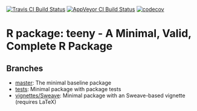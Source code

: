 [![Travis CI Build Status](https://travis-ci.org/HenrikBengtsson/teeny.svg?branch=master)](https://travis-ci.org/HenrikBengtsson/teeny/branches)
[![AppVeyor CI Build Status](https://ci.appveyor.com/api/projects/status/github/HenrikBengtsson/teeny?branch=master&svg=true)](https://ci.appveyor.com/project/HenrikBengtsson/teeny)
[![codecov](https://codecov.io/gh/HenrikBengtsson/teeny/branch/master/graph/badge.svg)](https://codecov.io/gh/HenrikBengtsson/teeny/branches)


# R package: teeny - A Minimal, Valid, Complete R Package


## Branches

* [master](https://github.com/HenrikBengtsson/teeny): The minimal baseline package
* [tests](https://github.com/HenrikBengtsson/teeny/tree/tests): Minimal package with package tests
* [vignettes/Sweave](https://github.com/HenrikBengtsson/teeny/tree/vignettes/Sweave): Minimal package with an Sweave-based vignette (requires LaTeX)
